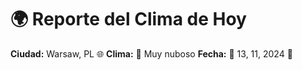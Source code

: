# 🌍 Reporte del Clima de Hoy

**Ciudad:** Warsaw, PL 🌐
**Clima:** 🌈 Muy nuboso
**Fecha:** 📅 13, 11, 2024 🚀
